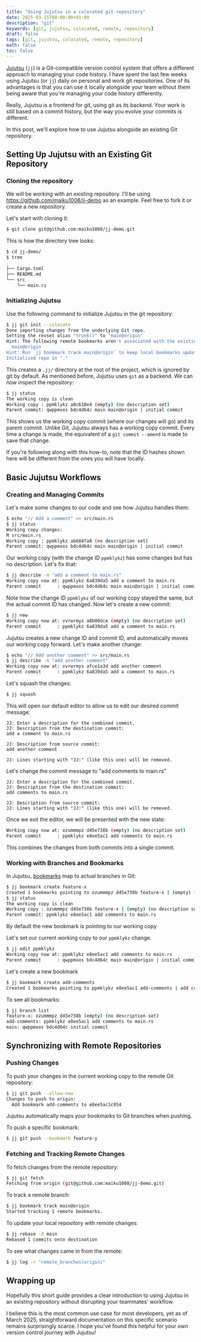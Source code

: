 ```yaml
---
title: "Using Jujutsu in a colocated git repository"
date: 2025-03-15T08:00:00+01:00
description: "git"
keywords: [git, jujutsu, colocated, remote, repository]
draft: false
tags: [git, jujutsu, colocated, remote, repository]
math: false
toc: false
---
```


[Jujutsu](https://github.com/jj-vcs/jj) (`jj`) is a Git-compatible version control system that offers a different approach to managing your code history. 
I have spent the last few weeks using Jujutsu (or `jj`) daily on personal and work git repositories.
One of its advantages is that you can use it locally alongside your team without them being aware that you're managing your code history differently.

Really, Jujutsu is a frontend for git, using git as its backend.
Your work is still based on a commit history, but the way you evolve your commits is different.

In this post, we'll explore how to use Jujutsu alongside an existing Git repository.

## Setting Up Jujutsu with an Existing Git Repository

### Cloning the repository
We will be working with an existing repository.
I'll be using https://github.com/maiku1008/jj-demo as an example. Feel free to fork it or create a new repository.

Let's start with cloning it:
```bash
$ git clone git@github.com:maiku1008/jj-demo.git
```
This is how the directory tree looks:
```bash
$ cd jj-demo/
$ tree
.
├── Cargo.toml
├── README.md
└── src
    └── main.rs
```

### Initializing Jujutsu
Use the following command to initialize Jujutsu in the git repository:
```bash
$ jj git init --colocate
Done importing changes from the underlying Git repo.
Setting the revset alias "trunk()" to "main@origin"
Hint: The following remote bookmarks aren't associated with the existing local bookmarks:
  main@origin
Hint: Run `jj bookmark track main@origin` to keep local bookmarks updated on future pulls.
Initialized repo in "."
```
This creates a `.jj/` directory at the root of the project, which is ignored by git by default.
As mentioned before, Jujutsu uses `git` as a backend.
We can now inspect the repository:
```bash
$ jj status
The working copy is clean
Working copy : ppmklykz a0c618e4 (empty) (no description set)
Parent commit: qwppmxos bdc4d64c main main@origin | initial commit
```
This shows us the working copy commit (where our changes will go) and its parent commit. Unlike Git, Jujutsu always has a working copy commit.
Every time a change is made, the equivalent of a `git commit --amend` is made to save that change.

If you're following along with this how-to, note that the ID hashes shown here will be different from the ones you will have locally.

## Basic Jujutsu Workflows

### Creating and Managing Commits

Let's make some changes to our code and see how Jujutsu handles them:

```bash
$ echo "// Add a comment" >> src/main.rs
$ jj status
Working copy changes:
M src/main.rs
Working copy : ppmklykz ab604fa8 (no description set)
Parent commit: qwppmxos bdc4d64c main main@origin | initial commit
```

Our working copy (with the change ID `ppmklykz`) has some changes but has no description.
Let's fix that:
```bash
$ jj describe -m "add a comment to main.rs"
Working copy now at: ppmklykz 6a839da5 add a comment to main.rs
Parent commit      : qwppmxos bdc4d64c main main@origin | initial commit
```

Note how the change ID `ppmklykz` of our working copy stayed the same, but the actual commit ID has changed.
Now let's create a new commit:
```bash
$ jj new
Working copy now at: vvrwrmys a8b00dce (empty) (no description set)
Parent commit      : ppmklykz 6a839da5 add a comment to main.rs
```

Jujutsu creates a new change ID and commit ID, and automatically moves our working copy forward. Let's make another change:
```bash
$ echo "// Add another comment" >> src/main.rs
$ jj describe -m "add another comment"
Working copy now at: vvrwrmys afce1a3d add another comment
Parent commit      : ppmklykz 6a839da5 add a comment to main.rs
```

Let's squash the changes:
```bash
$ jj squash
```
This will open our default editor to allow us to edit our desired commit message:
```
JJ: Enter a description for the combined commit.
JJ: Description from the destination commit:
add a comment to main.rs

JJ: Description from source commit:
add another comment

JJ: Lines starting with "JJ:" (like this one) will be removed.
```

Let's change the commit message to "add comments to main.rs"

```
JJ: Enter a description for the combined commit.
JJ: Description from the destination commit:
add comments to main.rs

JJ: Description from source commit:
JJ: Lines starting with "JJ:" (like this one) will be removed.
```
Once we exit the editor, we will be presented with the new state:
```bash
Working copy now at: ozummmpz d45e738b (empty) (no description set)
Parent commit      : ppmklykz e8ee5ac1 add comments to main.rs
```

This combines the changes from both commits into a single commit.

### Working with Branches and Bookmarks

In Jujutsu, [bookmarks](https://github.com/jj-vcs/jj/blob/main/docs/bookmarks.md) map to actual branches in Git:
```bash
$ jj bookmark create feature-x
Created 1 bookmarks pointing to ozummmpz d45e738b feature-x | (empty) (no description set)
$ jj status
The working copy is clean
Working copy : ozummmpz d45e738b feature-x | (empty) (no description set)
Parent commit: ppmklykz e8ee5ac1 add comments to main.rs
```

By default the new bookmark is pointing to our working copy

Let's set our current working copy to our `ppmklykz` change.
```bash
$ jj edit ppmklykz
Working copy now at: ppmklykz e8ee5ac1 add comments to main.rs
Parent commit      : qwppmxos bdc4d64c main main@origin | initial commit
```

Let's create a new bookmark
```bash
$ jj bookmark create add-comments
Created 1 bookmarks pointing to ppmklykz e8ee5ac1 add-comments | add comments to main.rs
```

To see all bookmarks:

```bash
$ jj branch list
feature-x: ozummmpz d45e738b (empty) (no description set)
add-comments: ppmklykz e8ee5ac1 add comments to main.rs
main: qwppmxos bdc4d64c initial commit
```

## Synchronizing with Remote Repositories

### Pushing Changes

To push your changes in the current working copy to the remote Git repository:

```bash
$ jj git push --allow-new
Changes to push to origin:
  Add bookmark add-comments to e8ee5ac1c954
```

Jujutsu automatically maps your bookmarks to Git branches when pushing.

To push a specific bookmark:
```bash
$ jj git push --bookmark feature-y
```

### Fetching and Tracking Remote Changes

To fetch changes from the remote repository:
```bash
$ jj git fetch
Fetching from origin (git@github.com:maiku1008/jj-demo.git)
```

To track a remote branch:
```bash
$ jj bookmark track main@origin
Started tracking 1 remote bookmarks.
```

To update your local repository with remote changes:
```bash
$ jj rebase -d main
Rebased 1 commits onto destination
```

To see what changes came in from the remote:
```bash
$ jj log -r "remote_branches(origin)"
```

## Wrapping up

Hopefully this short guide provides a clear introduction to using Jujutsu in an existing repository without disrupting your teammates' workflow.

I believe this is the most common use case for most developers, yet as of March 2025, straightforward documentation on this specific scenario remains surprisingly scarce.
I hope you've found this helpful for your own version control journey with Jujutsu!
